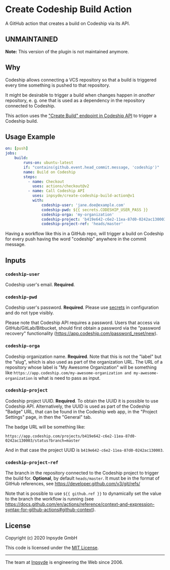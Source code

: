 # Create Codeship Build Action

A GitHub action that creates a build on Codeship via its API.

## UNMAINTAINED
**Note:** This version of the plugin is not maintained anymore. 

## Why

Codeship allows connecting a VCS repository so that a build is triggered every time something is 
pushed to that repository.

It might be desirable to trigger a build when changes happen in *another* repository, e. g. one that
is used as a dependency in the repository connected to Codeship.

This action uses the ["Create Build" endpoint in Codeship API](https://apidocs.codeship.com/v2/builds/create-build)
to trigger a Codeship build.

## Usage Example

```yaml
on: [push]
jobs:
    build:
    ​    runs-on: ubuntu-latest
    ​    if: "contains(github.event.head_commit.message, 'codeship')"
    ​    name: Build on Codeship
    ​    steps:
    ​      - name: Checkout
            uses: actions/checkout@v2
    ​      - name: Call Codeship API
            uses: inpsyde/create-codeship-build-action@v1
            with:
                codeship-user: 'jane.doe@example.com'
                codeship-pwd: ${{ secrets.CODESHIP_USER_PASS }}
                codeship-orga: 'my-organization'
                codeship-project: 'b419e642-c6e2-11ea-87d0-0242ac130003'
                codeship-project-ref: 'heads/master'
```

Having a workflow like this in a GitHub repo, will trigger a build on Codeship for every push having
the word "codeship" anywhere in the commit message.

## Inputs

### `codeship-user`

Codeship user's email. **Required**.

### `codeship-pwd`

Codeship user's password. **Required**.
Please use [secrets](https://docs.github.com/en/actions/configuring-and-managing-workflows/creating-and-storing-encrypted-secrets) 
in configuration and do not type visibly.

Please note that Codeship API requires a password.
Users that access via GitHub/GitLab/Bitbucket, should first obtain a password via the "password recovery"
functionality (https://app.codeship.com/password_reset/new).

### `codeship-orga`

Codeship organization name. **Required**.
Note that this is not the "label" but the "slug", which is also used as part of the organization URL.
The URL of a repository whose label is "My Awesome Organization" will be something like
`https://app.codeship.com/my-awesome-organization and my-awesome-organization` is what is need to pass as input.

### `codeship-project`

Codeship project UUID. **Required**. To obtain the UUID it is possible to use Codeship API.
Alternatively, the UUID is used as part of the Codeship "Badge" URL, that can be found in the Codeship
web app, in the "Project Settings" page, in then the "General" tab.

The badge URL will be something like:

`https://app.codeship.com/projects/b419e642-c6e2-11ea-87d0-0242ac130003/status?branch=master`

And in that case the project UUID is `b419e642-c6e2-11ea-87d0-0242ac130003`.

### `codeship-project-ref`

The branch in the repository connected to the Codeship project to trigger the build for.
**Optional**, by default `heads/master`. It must be in the format of GitHub references, 
see https://developer.github.com/v3/git/refs/

Note that is possible to use `${{ github.ref }}` to dynamically set the value to the branch the 
workflow is running (see https://docs.github.com/en/actions/reference/context-and-expression-syntax-for-github-actions#github-context).

## License

Copyright (c) 2020 Inpsyde GmbH

This code is licensed under the [MIT License](LICENSE).

---

The team at [Inpsyde](https://inpsyde.com) is engineering the Web since 2006.
